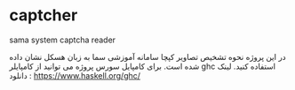 # captcher
sama system captcha reader

در این پروژه نحوه تشخیص تصاویر کپچا سامانه آموزشی سما به زبان هسکل نشان داده شده است.
برای کامپایل سورس پروژه می توانید از کامپایلر ghc استفاده کنید. لینک دانلود :
https://www.haskell.org/ghc/
